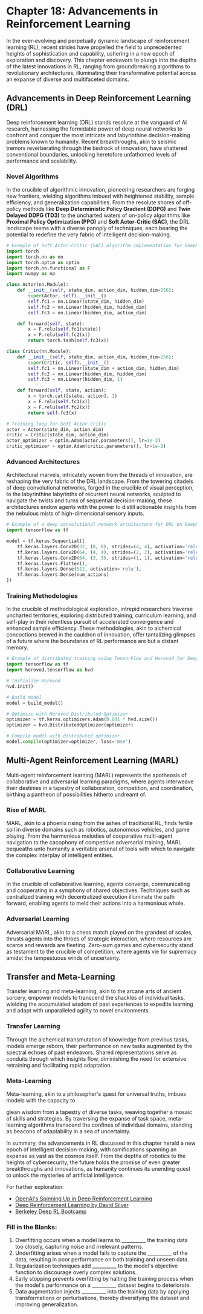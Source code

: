 # Chapter 18: Advancements in Reinforcement Learning

In the ever-evolving and perpetually dynamic landscape of reinforcement learning (RL), recent strides have propelled the field to unprecedented heights of sophistication and capability, ushering in a new epoch of exploration and discovery. This chapter endeavors to plunge into the depths of the latest innovations in RL, ranging from groundbreaking algorithms to revolutionary architectures, illuminating their transformative potential across an expanse of diverse and multifaceted domains.

## Advancements in Deep Reinforcement Learning (DRL)

Deep reinforcement learning (DRL) stands resolute at the vanguard of AI research, harnessing the formidable power of deep neural networks to confront and conquer the most intricate and labyrinthine decision-making problems known to humanity. Recent breakthroughs, akin to seismic tremors reverberating through the bedrock of innovation, have shattered conventional boundaries, unlocking heretofore unfathomed levels of performance and scalability.

### **Novel Algorithms**
In the crucible of algorithmic innovation, pioneering researchers are forging new frontiers, wielding algorithms imbued with heightened stability, sample efficiency, and generalization capabilities. From the resolute shores of off-policy methods like **Deep Deterministic Policy Gradient (DDPG)** and **Twin Delayed DDPG (TD3)** to the uncharted waters of on-policy algorithms like **Proximal Policy Optimization (PPO)** and **Soft Actor-Critic (SAC)**, the DRL landscape teems with a diverse panoply of techniques, each bearing the potential to redefine the very fabric of intelligent decision-making.

```python
# Example of Soft Actor-Critic (SAC) algorithm implementation for DeepRace AWS
import torch
import torch.nn as nn
import torch.optim as optim
import torch.nn.functional as F
import numpy as np

class Actor(nn.Module):
    def __init__(self, state_dim, action_dim, hidden_dim=256):
        super(Actor, self).__init__()
        self.fc1 = nn.Linear(state_dim, hidden_dim)
        self.fc2 = nn.Linear(hidden_dim, hidden_dim)
        self.fc3 = nn.Linear(hidden_dim, action_dim)

    def forward(self, state):
        x = F.relu(self.fc1(state))
        x = F.relu(self.fc2(x))
        return torch.tanh(self.fc3(x))

class Critic(nn.Module):
    def __init__(self, state_dim, action_dim, hidden_dim=256):
        super(Critic, self).__init__()
        self.fc1 = nn.Linear(state_dim + action_dim, hidden_dim)
        self.fc2 = nn.Linear(hidden_dim, hidden_dim)
        self.fc3 = nn.Linear(hidden_dim, 1)

    def forward(self, state, action):
        x = torch.cat([state, action], 1)
        x = F.relu(self.fc1(x))
        x = F.relu(self.fc2(x))
        return self.fc3(x)

# Training loop for Soft Actor-Critic
actor = Actor(state_dim, action_dim)
critic = Critic(state_dim, action_dim)
actor_optimizer = optim.Adam(actor.parameters(), lr=1e-3)
critic_optimizer = optim.Adam(critic.parameters(), lr=1e-3)
```

### **Advanced Architectures**
Architectural marvels, intricately woven from the threads of innovation, are reshaping the very fabric of the DRL landscape. From the towering citadels of deep convolutional networks, forged in the crucible of visual perception, to the labyrinthine labyrinths of recurrent neural networks, sculpted to navigate the twists and turns of sequential decision-making, these architectures endow agents with the power to distill actionable insights from the nebulous mists of high-dimensional sensory inputs.

```python
# Example of a deep convolutional network architecture for DRL on DeepRace AWS
import tensorflow as tf

model = tf.keras.Sequential([
    tf.keras.layers.Conv2D(32, (8, 8), strides=(4, 4), activation='relu', input_shape=(84, 84, 4)),
    tf.keras.layers.Conv2D(64, (4, 4), strides=(2, 2), activation='relu'),
    tf.keras.layers.Conv2D(64, (3, 3), strides=(1, 1), activation='relu'),
    tf.keras.layers.Flatten(),
    tf.keras.layers.Dense(512, activation='relu'),
    tf.keras.layers.Dense(num_actions)
])
```

### **Training Methodologies**
In the crucible of methodological exploration, intrepid researchers traverse uncharted territories, exploring distributed training, curriculum learning, and self-play in their relentless pursuit of accelerated convergence and enhanced sample efficiency. These methodologies, akin to alchemical concoctions brewed in the cauldron of innovation, offer tantalizing glimpses of a future where the boundaries of RL performance are but a distant memory.

```python
# Example of distributed training using TensorFlow and Horovod for DeepRace AWS
import tensorflow as tf
import horovod.tensorflow as hvd

# Initialize Horovod
hvd.init()

# Build model
model = build_model()

# Optimize with Horovod Distributed Optimizer
optimizer = tf.keras.optimizers.Adam(0.001 * hvd.size())
optimizer = hvd.DistributedOptimizer(optimizer)

# Compile model with distributed optimizer
model.compile(optimizer=optimizer, loss='mse')
```

## Multi-Agent Reinforcement Learning (MARL)

Multi-agent reinforcement learning (MARL) represents the apotheosis of collaborative and adversarial learning paradigms, where agents interweave their destinies in a tapestry of collaboration, competition, and coordination, birthing a pantheon of possibilities hitherto undreamt of.

### **Rise of MARL**
MARL, akin to a phoenix rising from the ashes of traditional RL, finds fertile soil in diverse domains such as robotics, autonomous vehicles, and game playing. From the harmonious melodies of cooperative multi-agent navigation to the cacophony of competitive adversarial training, MARL bequeaths unto humanity a veritable arsenal of tools with which to navigate the complex interplay of intelligent entities.

### **Collaborative Learning**
In the crucible of collaborative learning, agents converge, communicating and cooperating in a symphony of shared objectives. Techniques such as centralized training with decentralized execution illuminate the path forward, enabling agents to meld their actions into a harmonious whole.

### **Adversarial Learning**
Adversarial MARL, akin to a chess match played on the grandest of scales, thrusts agents into the throes of strategic interaction, where resources are scarce and rewards are fleeting. Zero-sum games and cybersecurity stand as testament to the crucible of competition, where agents vie for supremacy amidst the tempestuous winds of uncertainty.

## Transfer and Meta-Learning

Transfer learning and meta-learning, akin to the arcane arts of ancient sorcery, empower models to transcend the shackles of individual tasks, wielding the accumulated wisdom of past experiences to expedite learning and adapt with unparalleled agility to novel environments.

### **Transfer Learning**
Through the alchemical transmutation of knowledge from previous tasks, models emerge reborn, their performance on new tasks augmented by the spectral echoes of past endeavors. Shared representations serve as conduits through which insights flow, diminishing the need for extensive retraining and facilitating rapid adaptation.

### **Meta-Learning**
Meta-learning, akin to a philosopher's quest for universal truths, imbues models with the capacity to

 glean wisdom from a tapestry of diverse tasks, weaving together a mosaic of skills and strategies. By traversing the expanse of task space, meta-learning algorithms transcend the confines of individual domains, standing as beacons of adaptability in a sea of uncertainty.

In summary, the advancements in RL discussed in this chapter herald a new epoch of intelligent decision-making, with ramifications spanning an expanse as vast as the cosmos itself. From the depths of robotics to the heights of cybersecurity, the future holds the promise of even greater breakthroughs and innovations, as humanity continues its unending quest to unlock the mysteries of artificial intelligence.

For further exploration:
- [OpenAI's Spinning Up in Deep Reinforcement Learning](https://spinningup.openai.com/)
- [Deep Reinforcement Learning by David Silver](https://www.youtube.com/playlist?list=PLqYmG7hTraZDM-OYHWgPebj2MfCFzFObQ)
- [Berkeley Deep RL Bootcamp](https://sites.google.com/view/deep-rl-bootcamp/lectures)

### Fill in the Blanks:
1. Overfitting occurs when a model learns to __________ the training data too closely, capturing noise and irrelevant patterns.
2. Underfitting arises when a model fails to capture the __________ of the data, resulting in poor performance on both training and unseen data.
3. Regularization techniques add __________ to the model's objective function to discourage overly complex solutions.
4. Early stopping prevents overfitting by halting the training process when the model's performance on a __________ dataset begins to deteriorate.
5. Data augmentation injects __________ into the training data by applying transformations or perturbations, thereby diversifying the dataset and improving generalization.

